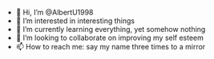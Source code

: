 - 👋 Hi, I’m @AlbertU1998
- 👀 I’m interested in interesting things
- 🌱 I’m currently learning everything, yet somehow nothing
- 💞️ I’m looking to collaborate on improving my self esteem
- 📫 How to reach me: say my name three times to a mirror

<!---
AlbertU1998/AlbertU1998 is a ✨ special ✨ repository because its `README.md` (this file) appears on your GitHub profile.
You can click the Preview link to take a look at your changes.
--->
